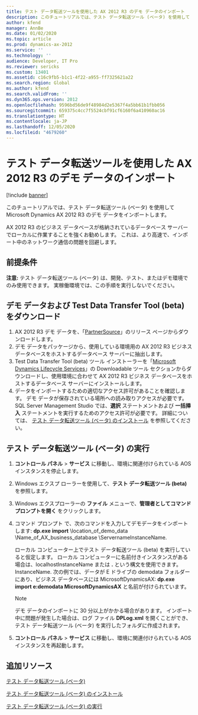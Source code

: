 ```yaml
---
title: テスト データ転送ツールを使用した AX 2012 R3 のデモ データのインポート
description: このチュートリアルでは、テスト データ転送ツール (ベータ) を使用して Microsoft Dynamics AX 2012 R3 のデモ データをインポートします。
author: kfend
manager: AnnBe
ms.date: 01/02/2020
ms.topic: article
ms.prod: dynamics-ax-2012
ms.service: ''
ms.technology: ''
audience: Developer, IT Pro
ms.reviewer: sericks
ms.custom: 13401
ms.assetid: c16c9fb5-b1c1-4f22-a955-ff7325621a22
ms.search.region: Global
ms.author: kfend
ms.search.validFrom: ''
ms.dyn365.ops.version: 2012
ms.openlocfilehash: 9596bd56de9f48984d2e5367f4a5bb61b1fbb056
ms.sourcegitcommit: 659375c4cc7f5524cbf91cf6160f6a410960ac16
ms.translationtype: HT
ms.contentlocale: ja-JP
ms.lasthandoff: 12/05/2020
ms.locfileid: "4679260"
---
```

# <a name="import-demo-data-for-ax-2012-r3-by-using-the-test-data-transfer-tool"></a>テスト データ転送ツールを使用した AX 2012 R3 のデモ データのインポート

[!include [banner](../../includes/banner.md)]

このチュートリアルでは、テスト データ転送ツール (ベータ) を使用して Microsoft Dynamics AX 2012 R3 のデモ データをインポートします。

AX 2012 R3 のビジネス データベースが格納されているデータベース サーバーでローカルに作業することを強くお勧めします。 これは、より高速で、インポート中のネットワーク通信の問題を回避します。

## <a name="prerequisites"></a>前提条件
**注意:** テスト データ転送ツール (ベータ) は、開発、テスト、またはデモ環境でのみ使用できます。 実稼働環境では、この手順を実行しないでください。

## <a name="download-the-demo-data-and-test-data-transfer-tool-beta"></a>デモ データおよび Test Data Transfer Tool (beta) をダウンロード
1.  AX 2012 R3 デモ データを、「[PartnerSource](https://go.microsoft.com/fwlink/?LinkId=403073)」のリリース ページからダウンロードします。
2.  デモ データをパッケージから、使用している環境用の AX 2012 R3 ビジネス データベースをホストするデータベース サーバーに抽出します。
3.  Test Data Transfer Tool (beta) ツール インストーラーを「[Microsoft Dynamics Lifecycle Services](https://lcs.dynamics.com)」の Downloadable ツール セクションからダウンロードし、使用環境に合わせて AX 2012 R3 ビジネス データべースをホストするデータベース サーバーにインストールします。
4.  データをインポートするための適切なアクセス許可があることを確認します。 デモ データが保存されている場所への読み取りアクセスが必要です。SQL Server Management Studio では、**選択** ステートメントおよび **一括挿入** ステートメントを実行するためのアクセス許可が必要です。 詳細については、 [テスト データ転送ツール (ベータ) のインストール](install-test-data-transfer-tool-beta.md) を参照してください。

## <a name="run-the-test-data-transfer-tool-beta"></a>テスト データ転送ツール (ベータ) の実行
1.  **コントロール パネル** &gt; **サービス** に移動し、環境に関連付けられている AOS インスタンスを停止します。
2.  Windows エクスプ ローラーを使用して、**テスト データ転送ツール (beta)** を参照します。
3.  Windows エクスプローラーの **ファイル** メニューで、**管理者としてコマンド プロンプトを開く** をクリックします。
4.  コマンド プロンプト で、次のコマンドを入力してデモデータをインポートします: **dp.exe import** \location\_of\_demo\_data \Name\_of\_AX\_business\_database \ServernameInstanceName. 

    ローカル コンピューター上でテスト データ転送ツール (beta) を実行していると仮定します。 ローカル コンピューターに名前付きインスタンスがある場合は、localhostInstanceName または **.** という構文を使用できます。 InstanceName. 次の例では、データが E ドライブの demodata フォルダーにあり、ビジネス データベースには MicrosoftDynamicsAX: **dp.exe import e:demodata MicrosoftDynamicsAX** と名前が付けられています。 

    > [!NOTE]
    > デモ データのインポートに 30 分以上がかかる場合があります。 インポート中に問題が発生した場合は、ログ ファイル **DPLog.xml** を開くことができ、テスト データ転送ツール (ベータ) を実行したフォルダに作成されます。
5.  **コントロール パネル** &gt; **サービス** に移動し、環境に関連付けられている AOS インスタンスを再起動します。


<a name="additional-resources"></a>追加リソース
--------

[テスト データ転送ツール (ベータ)](test-data-transfer-tool-beta-2012.md)

[テスト データ転送ツール (ベータ) のインストール](install-test-data-transfer-tool-beta.md)

[テスト データ転送ツール (ベータ) の実行](run-test-data-transfer-tool-beta.md)



